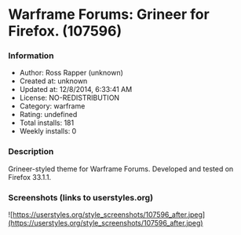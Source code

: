 # Warframe Forums: Grineer for Firefox. (107596)

### Information
- Author: Ross Rapper (unknown)
- Created at: unknown
- Updated at: 12/8/2014, 6:33:41 AM
- License: NO-REDISTRIBUTION
- Category: warframe
- Rating: undefined
- Total installs: 181
- Weekly installs: 0


### Description
Grineer-styled theme for Warframe Forums. Developed and tested on Firefox 33.1.1.


### Screenshots (links to userstyles.org)
![https://userstyles.org/style_screenshots/107596_after.jpeg](https://userstyles.org/style_screenshots/107596_after.jpeg)



